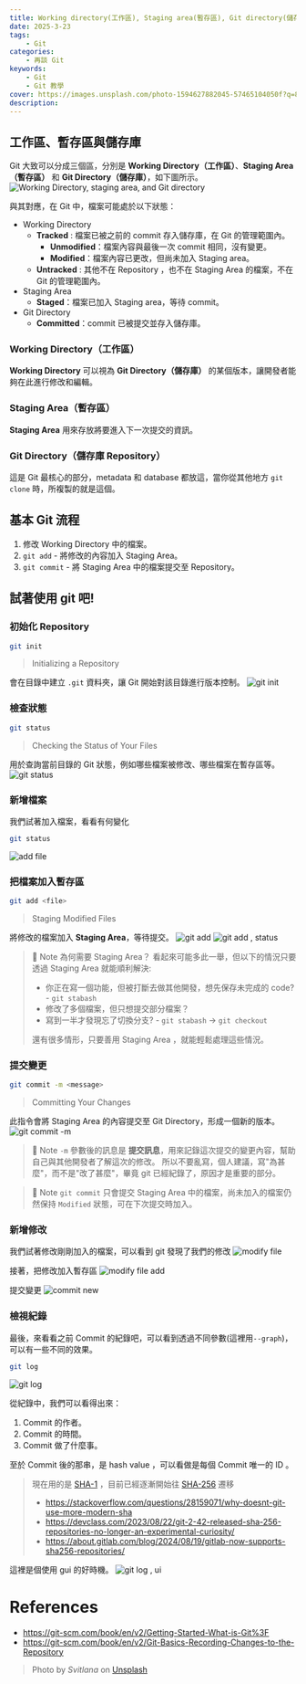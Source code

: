 ```yaml
---
title: Working directory(工作區), Staging area(暫存區), Git directory(儲存庫) | 再談 Git
date: 2025-3-23
tags:
    - Git
categories:
    - 再談 Git 
keywords:
    - Git
    - Git 教學
cover: https://images.unsplash.com/photo-1594627882045-57465104050f?q=80&w=3928&auto=format&fit=crop&ixlib=rb-4.0.3&ixid=M3wxMjA3fDB8MHxwaG90by1wYWdlfHx8fGVufDB8fHx8fA%3D%3D
description:
---
```



## 工作區、暫存區與儲存庫

Git 大致可以分成三個區，分別是 **Working Directory（工作區）**、**Staging Area（暫存區）** 和 **Git Directory（儲存庫）**，如下圖所示。
![Working Directory, staging area, and Git directory](https://i.imgur.com/fQ394cv.png)

與其對應，在 Git 中，檔案可能處於以下狀態：
- Working Directory
    - **Tracked** : 檔案已被之前的 commit 存入儲存庫，在 Git 的管理範圍內。
        - **Unmodified**：檔案內容與最後一次 commit 相同，沒有變更。
        - **Modified**：檔案內容已更改，但尚未加入 Staging area。   
    - **Untracked** : 其他不在 Repository ，也不在 Staging Area 的檔案，不在 Git 的管理範圍內。
- Staging Area
    - **Staged**：檔案已加入 Staging area，等待 commit。
- Git Directory
    - **Committed**：commit 已被提交並存入儲存庫。

### Working Directory（工作區）
**Working Directory** 可以視為 **Git Directory（儲存庫）** 的某個版本，讓開發者能夠在此進行修改和編輯。

### Staging Area（暫存區）
**Staging Area** 用來存放將要進入下一次提交的資訊。

### Git Directory（儲存庫 Repository）
這是 Git 最核心的部分，metadata 和 database 都放這，當你從其他地方 `git clone` 時，所複製的就是這個。


## 基本 Git 流程
1. 修改 Working Directory 中的檔案。
2. `git add` - 將修改的內容加入 Staging Area。
3. `git commit` - 將 Staging Area 中的檔案提交至 Repository。


## 試著使用 git 吧!

### 初始化 Repository
```bash
git init
```
> Initializing a Repository

會在目錄中建立 `.git` 資料夾，讓 Git 開始對該目錄進行版本控制。
![git init](https://i.imgur.com/yKjfkHA.png)

### 檢查狀態
```bash
git status
```
> Checking the Status of Your Files

用於查詢當前目錄的 Git 狀態，例如哪些檔案被修改、哪些檔案在暫存區等。
![git status](https://i.imgur.com/tdSR9lB.png)

### 新增檔案
我們試著加入檔案，看看有何變化

```bash
git status
```
![add file](https://i.imgur.com/vakvH56.png)

### 把檔案加入暫存區
```bash
git add <file>
```
> Staging Modified Files

將修改的檔案加入 **Staging Area**，等待提交。
![git add](https://i.imgur.com/kAuojsI.png)
![git add , status](https://i.imgur.com/IGmk12s.png)

> 📌 Note
> 為何需要 Staging Area？
> 看起來可能多此一舉，但以下的情況只要透過 Staging Area 就能順利解決:
> - 你正在寫一個功能，但被打斷去做其他開發，想先保存未完成的 code? - `git stabash`
> - 修改了多個檔案，但只想提交部分檔案？
> - 寫到一半才發現忘了切換分支? - `git stabash` → `git checkout`
>
> 還有很多情形，只要善用 Staging Area ，就能輕鬆處理這些情況。

### 提交變更
```bash
git commit -m <message>
```
> Committing Your Changes

此指令會將 Staging Area 的內容提交至 Git Directory，形成一個新的版本。
![git commit -m <message>](https://i.imgur.com/FvUOAb6.png)

> 📌 Note
`-m` 參數後的訊息是 **提交訊息**，用來記錄這次提交的變更內容，幫助自己與其他開發者了解這次的修改。
所以不要亂寫，個人建議，寫"為甚麼"，而不是"改了甚麼"，畢竟 git 已經紀錄了，原因才是重要的部分。

> 📌 Note
`git commit` 只會提交 Staging Area 中的檔案，尚未加入的檔案仍然保持 `Modified` 狀態，可在下次提交時加入。

### 新增修改
我們試著修改剛剛加入的檔案，可以看到 git 發現了我們的修改
![modify file](https://i.imgur.com/zk6U85v.png)

接著，把修改加入暫存區
![modify file add](https://i.imgur.com/nVG37se.png)

提交變更
![commit new](https://i.imgur.com/cK2JUQ9.png)

### 檢視紀錄
最後，來看看之前 Commit 的紀錄吧，可以看到透過不同參數(這裡用`--graph`)，可以有一些不同的效果。
```bash
git log
```
![git log](https://i.imgur.com/QIaiPPe.png)

從紀錄中，我們可以看得出來：
1. Commit 的作者。
2. Commit 的時間。
3. Commit 做了什麼事。

至於 Commit 後的那串，是 hash value ，可以看做是每個 Commit 唯一的 ID 。

> 現在用的是 [SHA-1](https://en.wikipedia.org/wiki/SHA-1) ，目前已經逐漸開始往 [SHA-256](https://en.wikipedia.org/wiki/SHA-2) 遷移
> - https://stackoverflow.com/questions/28159071/why-doesnt-git-use-more-modern-sha
> - https://devclass.com/2023/08/22/git-2-42-released-sha-256-repositories-no-longer-an-experimental-curiosity/
> - https://about.gitlab.com/blog/2024/08/19/gitlab-now-supports-sha256-repositories/

這裡是個使用 gui 的好時機。
![git log , ui](https://i.imgur.com/AoWTCFu.png)


# References
- https://git-scm.com/book/en/v2/Getting-Started-What-is-Git%3F
- https://git-scm.com/book/en/v2/Git-Basics-Recording-Changes-to-the-Repository


> Photo by *Svitlana* on [Unsplash](https://unsplash.com/photos/waffle-with-sliced-strawberries-and-blueberries-on-white-ceramic-plate-NJTN-oYIIY4)

<br />


